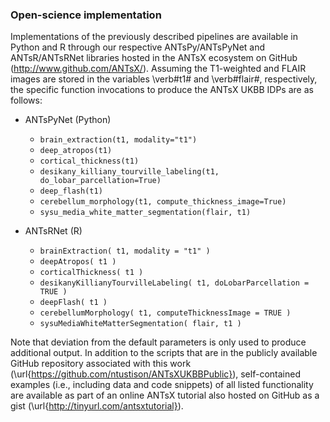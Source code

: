 
### Open-science implementation

Implementations of the previously described pipelines are available in Python
and R through our respective ANTsPy/ANTsPyNet and ANTsR/ANTsRNet libraries
hosted in the ANTsX ecosystem on GitHub (http://www.github.com/ANTsX/). Assuming
the T1-weighted and FLAIR images are stored in the variables \verb#t1# and
\verb#flair#, respectively, the specific function invocations to produce the
ANTsX UKBB IDPs are as follows:

* ANTsPyNet (Python)
    * `brain_extraction(t1, modality="t1")`
    * `deep_atropos(t1)`
    * `cortical_thickness(t1)`
    * `desikany_killiany_tourville_labeling(t1, do_lobar_parcellation=True)`
    * `deep_flash(t1)`
    * `cerebellum_morphology(t1, compute_thickness_image=True)`
    * `sysu_media_white_matter_segmentation(flair, t1)`

* ANTsRNet (R)
    * `brainExtraction( t1, modality = "t1" )`
    * `deepAtropos( t1 )`
    * `corticalThickness( t1 )`
    * `desikanyKillianyTourvilleLabeling( t1, doLobarParcellation = TRUE )`
    * `deepFlash( t1 )`
    * `cerebellumMorphology( t1, computeThicknessImage = TRUE )`
    * `sysuMediaWhiteMatterSegmentation( flair, t1 )`

Note that deviation from the default parameters is only used to
produce additional output.  In addition to the scripts that are in the publicly
available GitHub repository associated with this work
(\url{https://github.com/ntustison/ANTsXUKBBPublic}), self-contained examples
(i.e., including data and code snippets) of all listed functionality are
available as part of an online ANTsX tutorial also hosted on GitHub as a gist
(\url{http://tinyurl.com/antsxtutorial}).

